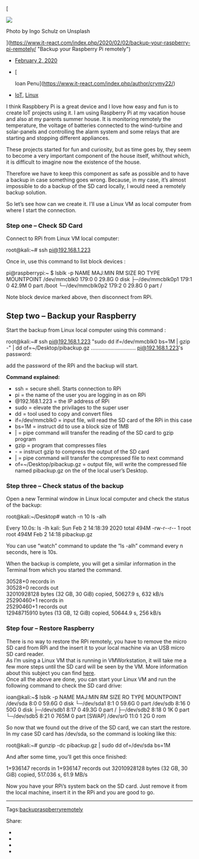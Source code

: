[

![](https://www.it-react.com/wp-content/uploads/2020/02/ingo-schulz-mwWZTLr9Tcg-unsplash-e1580675497622.jpg)

Photo by Ingo Schulz on Unsplash



](https://www.it-react.com/index.php/2020/02/02/backup-your-raspberry-pi-remotely/ "Backup your Raspberry Pi remotely")

*   [February 2, 2020](https://www.it-react.com/index.php/2020/02/02/)
*   [
    
    Ioan Penu](https://www.it-react.com/index.php/author/crymy22/)
*   [IoT](https://www.it-react.com/index.php/category/iot/), [Linux](https://www.it-react.com/index.php/category/linux/)

I think Raspbbery Pi is a great device and I love how easy and fun is to create IoT projects using it. I am using Raspberry Pi at my vacation house and also at my parents summer house. It is monitoring remotely the temperature, the voltage of batteries connected to the wind-turbine and solar-panels and controlling the alarm system and some relays that are starting and stopping different appliances.

These projects started for fun and curiosity, but as time goes by, they seem to become a very important component of the house itself, whithout which, it is difficult to imagine now the existence of the house.

Therefore we have to keep this component as safe as possible and to have a backup in case something goes wrong. Because, in my case, it’s almost impossible to do a backup of the SD card locally, I would need a remotely backup solution.  
  
So let’s see how can we create it. I’ll use a Linux VM as local computer from where I start the connection.

### **Step one – Check SD Card**

Connect to RPi from Linux VM local computer:

 root@kali:~# ssh pi@192.168.1.223  

Once in, use this command to list block devices :

pi@raspberrypi:~ $ lsblk -p
 NAME             MAJ:MIN RM  SIZE RO TYPE MOUNTPOINT
 /dev/mmcblk0     179:0    0 29.8G  0 disk
 ├─/dev/mmcblk0p1 179:1    0 42.9M  0 part /boot
 └─/dev/mmcblk0p2 179:2    0 29.8G  0 part /

Note block device marked above, then disconnect from RPi.

**Step two – Backup your Raspberry**
------------------------------------

Start the backup from Linux local computer using this command :

 root@kali:~# ssh pi@192.168.1.223 "sudo dd if=/dev/mmcblk0 bs=1M | gzip -" | dd of=~/Desktop/pibackup.gz
 ..............................
 pi@192.168.1.223's password: 

add the password of the RPi and the backup will start.

**Command explained:**

*   ssh = secure shell. Starts connection to RPi
*   pi = the name of the user you are logging in as on RPi
*   @192.168.1.223 = the IP address of RPi
*   sudo = elevate the privilages to the super user
*   dd = tool used to copy and convert files
*   if=/dev/mmcblk0 = input file, will read the SD card of the RPi in this case
*   bs=1M = instruct dd to use a block size of 1MB
*   | = pipe command will transfer the reading of the SD card to gzip program
*   gzip = program that compresses files
*   \- = instruct gzip to compress the output of the SD card
*   | = pipe command will transfer the compressed file to next command
*   of=~/Desktop/pibackup.gz = output file, will write the compressed file named pibackup.gz on the of the local user’s Desktop.

### **Step three – Check status of the backup**

Open a new Terminal window in Linux local computer and check the status of the backup:

root@kali:~/Desktop# watch -n 10 ls -alh

Every 10.0s: ls -lh                         kali: Sun Feb  2 14:18:39 2020
 total 494M
 -rw-r--r--  1 root root 494M Feb  2 14:18 pibackup.gz

You can use “watch” command to update the “ls -alh” command every n seconds, here is 10s.

When the backup is complete, you will get a similar information in the Terminal from which you started the command.

 30528+0 records in                                                                                                                                                                                                
 30528+0 records out                                                                                                                                                                                               
 32010928128 bytes (32 GB, 30 GiB) copied, 50627.9 s, 632 kB/s                                                                                                                                                     
 25290460+1 records in                                                                                                                                                                                             
 25290460+1 records out                                                                                                                                                                                            
 12948715910 bytes (13 GB, 12 GiB) copied, 50644.9 s, 256 kB/s   

### **Step four – Restore Raspberry**

There is no way to restore the RPi remotely, you have to remove the micro SD card from RPi and the insert it to your local machine via an USB micro SD card reader.  
As I’m using a Linux VM that is running in VMWorkstation, it will take me a few more steps until the SD card will be seen by the VM. More information about this subject you can find [here](https://www.it-react.com/index.php/2020/02/03/add-sd-card-in-vmworkstation/).  
Once all the above are done, you can start your Linux VM and run the following command to check the SD card drive:

ioan@kali:~$ lsblk -p
 NAME        MAJ:MIN RM  SIZE RO TYPE MOUNTPOINT
 /dev/sda       8:0    0 59.6G  0 disk 
 └─/dev/sda1   8:1    0 59.6G  0 part 
 /dev/sdb      8:16   0   50G  0 disk 
 ├─/dev/sdb1   8:17   0 49.3G  0 part /
 ├─/dev/sdb2   8:18   0    1K  0 part 
 └─/dev/sdb5   8:21   0  765M  0 part \[SWAP\]
 /dev/sr0     11:0    1    2G  0 rom  

So now that we found out the drive of the SD card, we can start the restore. In my case SD card has /dev/sda, so the command is looking like this:

 root@kali:~# gunzip -dc pibackup.gz | sudo dd of=/dev/sda bs=1M

And after some time, you’ll get this once finished:

 1+936147 records in
 1+936147 records out
 32010928128 bytes (32 GB, 30 GiB) copied, 517.036 s, 61.9 MB/s 

Now you have your RPi’s system back on the SD card. Just remove it from the local machine, insert it in the RPi and you are good to go.

  

* * *

Tags:[backup](https://www.it-react.com/index.php/tag/backup/)[raspberry](https://www.it-react.com/index.php/tag/raspberry/)[remotely](https://www.it-react.com/index.php/tag/remotely/)

Share:

*   [](//www.facebook.com/sharer.php?u=https%3A%2F%2Fwww.it-react.com%2Findex.php%2F2020%2F02%2F02%2Fbackup-your-raspberry-pi-remotely%2F&t=Backup+your+Raspberry+Pi+remotely)
*   [](//twitter.com/home?status=Reading:Backup+your+Raspberry+Pi+remotely-https://www.it-react.com//?p=683 "Click to send this page to Twitter!")
*   [](//www.linkedin.com/shareArticle?mini=true&url=https://www.it-react.com/index.php/2020/02/02/backup-your-raspberry-pi-remotely/&title=Backup+your+Raspberry+Pi+remotely&summary=&source=IT-REACT)
*   [](//pinterest.com/pin/create/button/?url=https://www.it-react.com/index.php/2020/02/02/backup-your-raspberry-pi-remotely/&media=&description=Backup+your+Raspberry+Pi+remotely)
